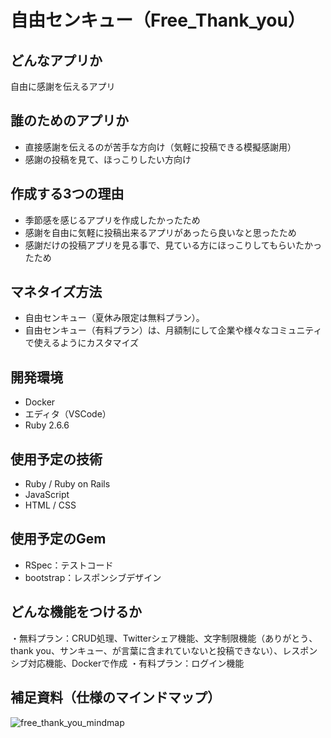 # 自由センキュー（Free_Thank_you）

## どんなアプリか
自由に感謝を伝えるアプリ

## 誰のためのアプリか
- 直接感謝を伝えるのが苦手な方向け（気軽に投稿できる模擬感謝用）  
- 感謝の投稿を見て、ほっこりしたい方向け

## 作成する3つの理由
- 季節感を感じるアプリを作成したかったため  
- 感謝を自由に気軽に投稿出来るアプリがあったら良いなと思ったため  
- 感謝だけの投稿アプリを見る事で、見ている方にほっこりしてもらいたかったため  

## マネタイズ方法
- 自由センキュー（夏休み限定は無料プラン）。  
- 自由センキュー（有料プラン）は、月額制にして企業や様々なコミュニティで使えるようにカスタマイズ

## 開発環境
- Docker
- エディタ（VSCode）
- Ruby 2.6.6

## 使用予定の技術
- Ruby / Ruby on Rails
- JavaScript
- HTML / CSS

## 使用予定のGem
- RSpec：テストコード
- bootstrap：レスポンシブデザイン

## どんな機能をつけるか
・無料プラン：CRUD処理、Twitterシェア機能、文字制限機能（ありがとう、thank you、サンキュー、が言葉に含まれていないと投稿できない）、レスポンシブ対応機能、Dockerで作成
・有料プラン：ログイン機能

## 補足資料（仕様のマインドマップ）  
![free_thank_you_mindmap](https://user-images.githubusercontent.com/49696854/90827086-8aa5f700-e376-11ea-9900-d7137c347950.jpg)
